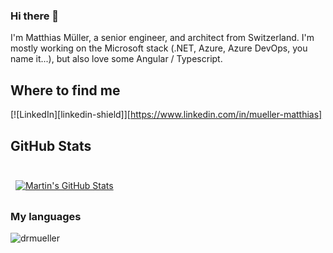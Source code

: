 ### Hi there 👋

I'm Matthias Müller, a senior engineer, and architect from Switzerland. I'm mostly working on the Microsoft stack (.NET, Azure, Azure DevOps, you name it...), but also love some Angular / Typescript.

## Where to find me

[![LinkedIn][linkedin-shield]][https://www.linkedin.com/in/mueller-matthias]

## GitHub Stats

<br>

<a href="https://github.com/braydoncoyer">
  <img align="center" style="margin:0.5rem" src="https://github-readme-stats.vercel.app/api?username=braydoncoyer&show_icons=true&line_height=27&count_private=true&title_color=ffffff&text_color=c9cacc&icon_color=4AB097&bg_color=1A2B34" alt="Martin's GitHub Stats" />
</a>

### My languages

<div>
  <img align="center" src="https://github-readme-stats.vercel.app/api/top-langs/?username=drmueller&layout=compact&hide=html&theme=dark" alt="drmueller" />
<div/>
<br />